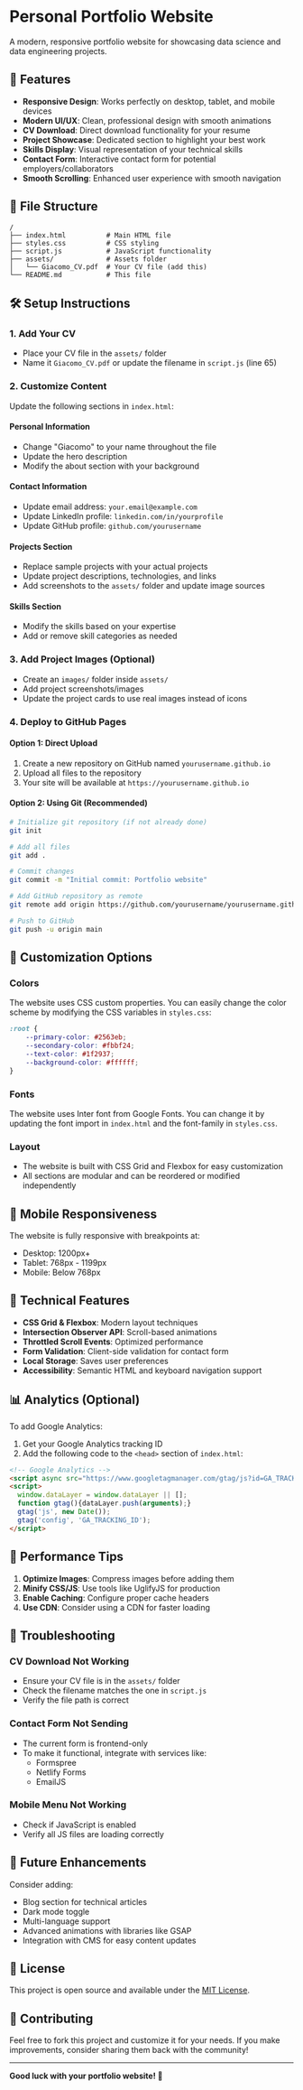 # Personal Portfolio Website

A modern, responsive portfolio website for showcasing data science and data engineering projects.

## 🚀 Features

- **Responsive Design**: Works perfectly on desktop, tablet, and mobile devices
- **Modern UI/UX**: Clean, professional design with smooth animations
- **CV Download**: Direct download functionality for your resume
- **Project Showcase**: Dedicated section to highlight your best work
- **Skills Display**: Visual representation of your technical skills
- **Contact Form**: Interactive contact form for potential employers/collaborators
- **Smooth Scrolling**: Enhanced user experience with smooth navigation

## 📁 File Structure

```
/
├── index.html          # Main HTML file
├── styles.css          # CSS styling
├── script.js           # JavaScript functionality
├── assets/             # Assets folder
│   └── Giacomo_CV.pdf  # Your CV file (add this)
└── README.md           # This file
```

## 🛠️ Setup Instructions

### 1. Add Your CV
- Place your CV file in the `assets/` folder
- Name it `Giacomo_CV.pdf` or update the filename in `script.js` (line 65)

### 2. Customize Content
Update the following sections in `index.html`:

#### Personal Information
- Change "Giacomo" to your name throughout the file
- Update the hero description
- Modify the about section with your background

#### Contact Information
- Update email address: `your.email@example.com`
- Update LinkedIn profile: `linkedin.com/in/yourprofile`
- Update GitHub profile: `github.com/yourusername`

#### Projects Section
- Replace sample projects with your actual projects
- Update project descriptions, technologies, and links
- Add screenshots to the `assets/` folder and update image sources

#### Skills Section
- Modify the skills based on your expertise
- Add or remove skill categories as needed

### 3. Add Project Images (Optional)
- Create an `images/` folder inside `assets/`
- Add project screenshots/images
- Update the project cards to use real images instead of icons

### 4. Deploy to GitHub Pages

#### Option 1: Direct Upload
1. Create a new repository on GitHub named `yourusername.github.io`
2. Upload all files to the repository
3. Your site will be available at `https://yourusername.github.io`

#### Option 2: Using Git (Recommended)
```bash
# Initialize git repository (if not already done)
git init

# Add all files
git add .

# Commit changes
git commit -m "Initial commit: Portfolio website"

# Add GitHub repository as remote
git remote add origin https://github.com/yourusername/yourusername.github.io.git

# Push to GitHub
git push -u origin main
```

## 🎨 Customization Options

### Colors
The website uses CSS custom properties. You can easily change the color scheme by modifying the CSS variables in `styles.css`:

```css
:root {
    --primary-color: #2563eb;
    --secondary-color: #fbbf24;
    --text-color: #1f2937;
    --background-color: #ffffff;
}
```

### Fonts
The website uses Inter font from Google Fonts. You can change it by updating the font import in `index.html` and the font-family in `styles.css`.

### Layout
- The website is built with CSS Grid and Flexbox for easy customization
- All sections are modular and can be reordered or modified independently

## 📱 Mobile Responsiveness

The website is fully responsive with breakpoints at:
- Desktop: 1200px+
- Tablet: 768px - 1199px
- Mobile: Below 768px

## 🔧 Technical Features

- **CSS Grid & Flexbox**: Modern layout techniques
- **Intersection Observer API**: Scroll-based animations
- **Throttled Scroll Events**: Optimized performance
- **Form Validation**: Client-side validation for contact form
- **Local Storage**: Saves user preferences
- **Accessibility**: Semantic HTML and keyboard navigation support

## 📊 Analytics (Optional)

To add Google Analytics:
1. Get your Google Analytics tracking ID
2. Add the following code to the `<head>` section of `index.html`:

```html
<!-- Google Analytics -->
<script async src="https://www.googletagmanager.com/gtag/js?id=GA_TRACKING_ID"></script>
<script>
  window.dataLayer = window.dataLayer || [];
  function gtag(){dataLayer.push(arguments);}
  gtag('js', new Date());
  gtag('config', 'GA_TRACKING_ID');
</script>
```

## 🚀 Performance Tips

1. **Optimize Images**: Compress images before adding them
2. **Minify CSS/JS**: Use tools like UglifyJS for production
3. **Enable Caching**: Configure proper cache headers
4. **Use CDN**: Consider using a CDN for faster loading

## 🐛 Troubleshooting

### CV Download Not Working
- Ensure your CV file is in the `assets/` folder
- Check the filename matches the one in `script.js`
- Verify the file path is correct

### Contact Form Not Sending
- The current form is frontend-only
- To make it functional, integrate with services like:
  - Formspree
  - Netlify Forms
  - EmailJS

### Mobile Menu Not Working
- Check if JavaScript is enabled
- Verify all JS files are loading correctly

## 🔄 Future Enhancements

Consider adding:
- Blog section for technical articles
- Dark mode toggle
- Multi-language support
- Advanced animations with libraries like GSAP
- Integration with CMS for easy content updates

## 📝 License

This project is open source and available under the [MIT License](LICENSE).

## 🤝 Contributing

Feel free to fork this project and customize it for your needs. If you make improvements, consider sharing them back with the community!

---

**Good luck with your portfolio website! 🚀**
